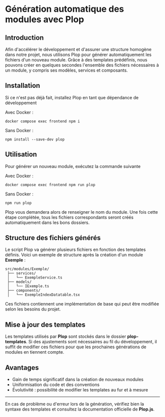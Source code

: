 # Génération automatique des modules avec Plop

## Introduction

Afin d'accélérer le développement et d'assurer une structure homogène dans notre projet, nous utilisons Plop pour générer automatiquement les fichiers d'un nouveau module. Grâce à des templates prédéfinis, nous pouvons créer en quelques secondes l'ensemble des fichiers nécessaires à un module, y compris ses modèles, services et composants.
## Installation

Si ce n'est pas déjà fait, installez Plop en tant que dépendance de développement

Avec Docker : 
```
docker compose exec frontend npm i
```

Sans Docker :
```
npm install --save-dev plop
```


## Utilisation

Pour générer un nouveau module, exécutez la commande suivante

Avec Docker : 
```
docker compose exec frontend npm run plop
```

Sans Docker : 
```
npm run plop
```

Plop vous demandera alors de renseigner le nom du module. Une fois cette étape complétée, tous les fichiers correspondants seront créés automatiquement dans les bons dossiers.

## Structure des fichiers générés

Le script Plop va générer plusieurs fichiers en fonction des templates définis. 
Voici un exemple de structure après la création d'un module **Exemple** :
```
src/modules/Exemple/
 ├── services/
 │   └── ExempleService.ts
 ├── models/
 │   └── IExemple.ts
 ├── components/
 │   └── ExempleIndexDatatable.tsx
```

Ces fichiers contiennent une implémentation de base qui peut être modifiée selon les besoins du projet.

## Mise à jour des templates

Les templates utilisés par **Plop** sont stockés dans le dossier **plop-templates**. 
Si des ajustements sont nécessaires au fil du développement, il suffit de modifier ces fichiers pour que les prochaines générations de modules en tiennent compte.

## Avantages

- Gain de temps significatif dans la création de nouveaux modules
- Uniformisation du code et des conventions
- Évolutivité : possibilité de modifier les templates au fur et à mesure

--- 

En cas de problème ou d'erreur lors de la génération, vérifiez bien la syntaxe des templates et consultez la documentation officielle de **Plop.js**.